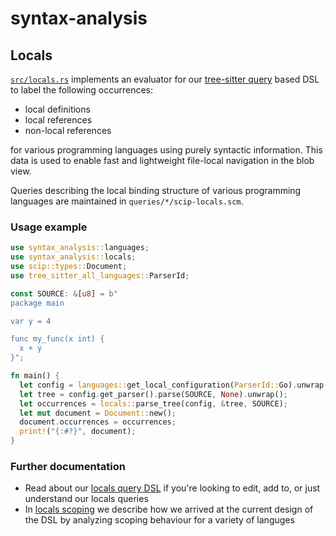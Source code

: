 # syntax-analysis

## Locals

[`src/locals.rs`](src/locals.rs) implements an evaluator for our [tree-sitter query] based DSL to label the following occurrences:

- local definitions 
- local references 
- non-local references

for various programming languages using purely syntactic information.
This data is used to enable fast and lightweight file-local navigation in the blob view.

Queries describing the local binding structure of various programming languages are maintained in `queries/*/scip-locals.scm`.

### Usage example

```rust
use syntax_analysis::languages;
use syntax_analysis::locals;
use scip::types::Document;
use tree_sitter_all_languages::ParserId;

const SOURCE: &[u8] = b"
package main

var y = 4

func my_func(x int) {
  x + y
}";

fn main() {
  let config = languages::get_local_configuration(ParserId::Go).unwrap();
  let tree = config.get_parser().parse(SOURCE, None).unwrap();
  let occurrences = locals::parse_tree(config, &tree, SOURCE);
  let mut document = Document::new();
  document.occurrences = occurrences;
  print!("{:#?}", document);
}
```

### Further documentation
- Read about our [locals query DSL] if you're looking to edit, add to, or just understand our locals queries
- In [locals scoping] we describe how we arrived at the current design of the DSL by analyzing scoping behaviour for a variety of languges

[locals query DSL]: docs/locals-query-dsl.md
[locals scoping]: docs/locals-scoping.md
[tree-sitter query]: https://tree-sitter.github.io/tree-sitter/using-parsers#pattern-matching-with-queries
